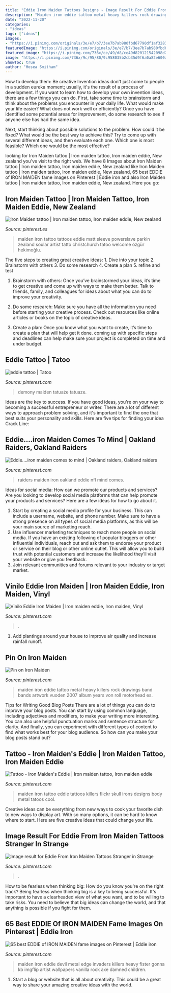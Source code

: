 ```yaml
---
title: "Eddie Iron Maiden Tattoos Designs ~ Image Result For Eddie From Iron Maiden Tattoos Stranger In Strange"
description: "Maiden iron eddie tattoo metal heavy killers rock drawings band bands artwork vuoden 2007 album years von roll motorhead es"
date: "2022-11-20"
categories:
- "ideas"
tags: ["ideas"]
images:
- "https://i.pinimg.com/originals/3e/e7/b7/3ee7b7ab980fbd67790df1af328378fd.jpg"
featuredImage: "https://i.pinimg.com/originals/3e/e7/b7/3ee7b7ab980fbd67790df1af328378fd.jpg"
featured_image: "https://i.pinimg.com/736x/ce/49/d8/ce49d820121542098d2c9176c3005b38--iron-maiden-eddie-iron-maiden-tattoo-eddie.jpg"
image: "https://i.pinimg.com/736x/9c/95/80/9c958035b2cb35d9f6a0a82e600a831e--iron-maiden-artist-art.jpg"
ShowToc: true
author: "Hosea Smitham"
---
```



How to develop them: Be creative
Invention ideas don't just come to people in a sudden eureka moment; usually, it's the result of a process of development. If you want to learn how to develop your own invention ideas, there are a few things you can do. 
First, take some time to brainstorm and think about the problems you encounter in your daily life. What would make your life easier? What does not work well or efficiently? Once you have identified some potential areas for improvement, do some research to see if anyone else has had the same idea. 

Next, start thinking about possible solutions to the problem. How could it be fixed? What would be the best way to achieve this? Try to come up with several different ideas, and then evaluate each one. Which one is most feasible? Which one would be the most effective?

	

		
looking for Iron Maiden tattoo | Iron maiden tattoo, Iron maiden eddie, New zealand you've visit to the right web. We have 8 Images about Iron Maiden tattoo | Iron maiden tattoo, Iron maiden eddie, New zealand like Iron Maiden tattoo | Iron maiden tattoo, Iron maiden eddie, New zealand, 65 best EDDIE of IRON MAIDEN fame images on Pinterest | Eddie iron and also Iron Maiden tattoo | Iron maiden tattoo, Iron maiden eddie, New zealand. Here you go:
		
    
## Iron Maiden Tattoo | Iron Maiden Tattoo, Iron Maiden Eddie, New Zealand

<img loading=lazy src="https://i.pinimg.com/originals/09/10/87/09108756fdeb352b934646b630ed331a.jpg" onerror="this.onerror=null;this.src='https://tse3.mm.bing.net/th?id=OIP.FX1gfv_la4T4ylLdereUHgHaKp&amp;pid=15.1';" alt="Iron Maiden tattoo | Iron maiden tattoo, Iron maiden eddie, New zealand">

_Source: pinterest.es_

>maiden iron tattoo tattoos eddie matt sleeve powerslave parkin zealand soular artist tatto christchurch tatoo welcome özgür hekimoğlu. 

	

The five steps to creating great creative ideas: 1. Dive into your topic 2. Brainstorm with others 3. Do some research 4. Create a plan 5. refine and test
1. Brainstorm with others: Once you’ve brainstormed your ideas, it’s time to get creative and come up with ways to make them better. Talk to friends, family, and colleagues for ideas about what you can do to improve your creativity.
2. Do some research: Make sure you have all the information you need before starting your creative process. Check out resources like online articles or books on the topic of creative ideas.

3. Create a plan: Once you know what you want to create, it’s time to create a plan that will help get it done. coming up with specific steps and deadlines can help make sure your project is completed on time and under budget.


    
## Eddie Tattoo | Tatoo

<img loading=lazy src="https://i.pinimg.com/736x/fc/1d/53/fc1d53c55dec2f52ca3dd7cc451b642c--html.jpg" onerror="this.onerror=null;this.src='https://tse3.mm.bing.net/th?id=OIP.m7c-gZdDyProlTW9tN_qQAHaMQ&amp;pid=15.1';" alt="eddie tattoo | Tatoo">

_Source: pinterest.com_

>demony maiden tatuaże tatuaze. 

	

Ideas are the key to success. If you have good ideas, you're on your way to becoming a successful entrepreneur or writer. There are a lot of different ways to approach problem solving, and it's important to find the one that best suits your personality and skills. Here are five tips for finding your idea Crack Line:

    
## Eddie....iron Maiden Comes To Mind | Oakland Raiders, Oakland Raiders

<img loading=lazy src="https://i.pinimg.com/736x/99/89/af/9989aff47409ac2276bc9a94270cfcd4--skull-logo-nfl-oakland-raiders.jpg" onerror="this.onerror=null;this.src='https://tse1.mm.bing.net/th?id=OIP.T1UuEfEVm6FLzDrCFZuLCgAAAA&amp;pid=15.1';" alt="Eddie....iron maiden comes to mind | Oakland raiders, Oakland raiders">

_Source: pinterest.com_

>raiders maiden iron oakland eddie nfl mind comes. 

	

Ideas for social media: How can we promote our products and services?
Are you looking to develop social media platforms that can help promote your products and services? Here are a few ideas for how to go about it. 
1. Start by creating a social media profile for your business. This can include a username, website, and phone number. Make sure to have a strong presence on all types of social media platforms, as this will be your main source of marketing reach. 
2. Use influencer marketing techniques to reach more people on social media. If you have an existing following of popular bloggers or other influential individuals, reach out and ask them to endorse your product or service on their blog or other online outlet. This will allow you to build trust with potential customers and increase the likelihood they’ll visit your website or give you feedback. 
3. Join relevant communities and forums relevant to your industry or target market.

    
## Vinilo Eddie Iron Maiden | Iron Maiden Eddie, Iron Maiden, Vinyl

<img loading=lazy src="https://i.pinimg.com/originals/3d/b7/5b/3db75bff28545640e49a63490c466a26.jpg" onerror="this.onerror=null;this.src='https://tse1.mm.bing.net/th?id=OIP.zYAE0fZRa-S2PsQBSdwFlwHaI4&amp;pid=15.1';" alt="Vinilo Eddie Iron Maiden | Iron maiden eddie, Iron maiden, Vinyl">

_Source: pinterest.com_

>. 

	

1. Add plantings around your house to improve air quality and increase rainfall runoff.

    
## Pin On Iron Maiden

<img loading=lazy src="https://i.pinimg.com/736x/ce/49/d8/ce49d820121542098d2c9176c3005b38--iron-maiden-eddie-iron-maiden-tattoo-eddie.jpg" onerror="this.onerror=null;this.src='https://tse3.mm.bing.net/th?id=OIP.U1AtJZoCkT-KBL0MkWEjGwHaKN&amp;pid=15.1';" alt="Pin on Iron Maiden">

_Source: pinterest.com_

>maiden iron eddie tattoo metal heavy killers rock drawings band bands artwork vuoden 2007 album years von roll motorhead es. 

	

Tips for Writing Good Blog Posts
There are a lot of things you can do to improve your blog posts. You can start by using common language, including adjectives and modifiers, to make your writing more interesting. You can also use helpful punctuation marks and sentence structure for clarity. And finally, you can experiment with different types of content to find what works best for your blog audience. So how can you make your blog posts stand out?

    
## Tattoo - Iron Maiden&#039;s Eddie | Iron Maiden Tattoo, Iron Maiden Eddie

<img loading=lazy src="https://i.pinimg.com/originals/ba/6c/56/ba6c56eb6047e90f550a4dee7e154134.jpg" onerror="this.onerror=null;this.src='https://tse3.mm.bing.net/th?id=OIP.2Ktqp8OKRLtDG136TWM2VgAAAA&amp;pid=15.1';" alt="Tattoo - Iron Maiden&#039;s Eddie | Iron maiden tattoo, Iron maiden eddie">

_Source: pinterest.com_

>maiden iron tattoo eddie tattoos killers flickr skull irons designs body metal tatoos cool. 

	

Creative ideas can be everything from new ways to cook your favorite dish to new ways to display art. With so many options, it can be hard to know where to start. Here are five creative ideas that could change your life.

    
## Image Result For Eddie From Iron Maiden Tattoos Stranger In Strange

<img loading=lazy src="https://i.pinimg.com/originals/3e/e7/b7/3ee7b7ab980fbd67790df1af328378fd.jpg" onerror="this.onerror=null;this.src='https://tse3.mm.bing.net/th?id=OIP.6QBt0eVAVc5TrtgYvAqkKAAAAA&amp;pid=15.1';" alt="Image result for Eddie From Iron Maiden Tattoos Stranger in Strange">

_Source: pinterest.com_

>. 

	

How to be fearless when thinking big: How do you know you're on the right track?
Being fearless when thinking big is a key to being successful. It's important to have a clearheaded view of what you want, and to be willing to take risks. You need to believe that big ideas can change the world, and that anything is possible if you fight for them.

    
## 65 Best EDDIE Of IRON MAIDEN Fame Images On Pinterest | Eddie Iron

<img loading=lazy src="https://i.pinimg.com/736x/9c/95/80/9c958035b2cb35d9f6a0a82e600a831e--iron-maiden-artist-art.jpg" onerror="this.onerror=null;this.src='https://tse1.mm.bing.net/th?id=OIP.dFpasqAUoG5n6LMcirNvqgHaFj&amp;pid=15.1';" alt="65 best EDDIE of IRON MAIDEN fame images on Pinterest | Eddie iron">

_Source: pinterest.com_

>maiden iron eddie devil metal edge invaders killers heavy fister gonna kb imgflip artist wallpapers vanilla rock axe damned children. 

	

1. Start a blog or website that is all about creativity. This could be a great way to share your amazing creative ideas with the world.

